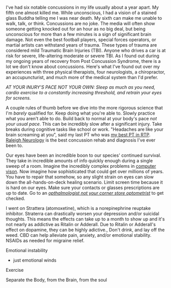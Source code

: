 I've had six notable concussions in my life usually about a year apart. My fifth one almost killed me. While unconscious, I had a vision of a stained glass Buddha telling me I was near death. My sixth can make me unable to walk, talk, or think. Concussions are no joke. The media will often show someone getting knocked out for an hour as no big deal, but being unconscious for more than a few minutes is a sign of significant brain damage. Not even the best football players, special forces operators, or martial artists can withstand years of trauma. These types of trauma are considered mild Traumatic Brain Injuries (TBI). Anyone who drives a car is at risk for severe, life-altering moderate or severe TBI. As I found out during my ongoing years of recovery from Post Concussion Syndrome, there is a lot we don't know about concussions. Here's what I've found out over my experiences with three physical therapists, four neurologists, a chiropractor, an accupuncturist, and much more of the medical system than I'd prefer.

*AT YOUR INURY'S PACE NOT YOUR OWN: Sleep as much as you need, cardio exercise to a constantly increasing threshold, and retrain your eyes for screens.*

A couple rules of thumb before we dive into the more rigorous science that I'm _barely_ qualified for. Keep doing what you're able to. Slowly practice what you aren't able to do. Build back to normal at your body's pace *not your usual pace*. This can be incredibly slow after a significant injury. Take breaks during cognitive tasks like school or work. "Headaches are like your brain screaming at you", said my last PT who was [my best PT in RTP](https://drayer.urpt.com/locations/raleigh/). [Raleigh Neurology](http://www.raleighneurology.com/) is the best concussion rehab and diagnosis I've ever been to.

Our eyes have been an incredible boon to our species' continued survival. They take in incredible amounts of info quickly enough during a single sweep of a room. Imagine the incredibly complex problems in [computer vison](https://machinelearningmastery.com/what-is-computer-vision/). Now imagine how sophisticated that could get over millions of years. You have to repair that somehow, so any slight strain on eyes can slow down the all-hands-on-deck healing scenario. Limit screen time because it is hard on our eyes. Make sure your contacts or glasses prescriptions are up to date. Go to an [*opthalmologist* _not your corner store optometrist_](https://www.allaboutvision.com/eye-doctor/choose.htm) to get checked.

I went on Strattera (atomoxetine), which is a norepinephrine reuptake inhibitor. Straterra can drastically worsen your depression and/or suicidal thoughts. This means the effects can take up to a month to show up and it's not nearly as addictive as Ritalin or Adderall. Due to Ritalin or Adderall's effect on dopamine, they can be highly adictive., Don't drink, and lay off the weed. CBD can help alleviate pain, anxiety, and/or emotional stability. NSAIDs as needed for migraine relief. 

Emotional instability
- just emotional winds

Exercise

Separate the Body, from the Brain, from the soul
